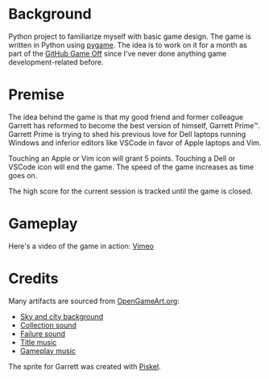 # Background

Python project to familiarize myself with basic game design. The game is written in Python using [pygame](https://www.pygame.org/news). The idea is to work on it for a month as part of the [GitHub Game Off](https://github.blog/2020-10-27-github-game-off-2020/) since I've never done anything game development-related before.

# Premise

The idea behind the game is that my good friend and former colleague Garrett has reformed to become the best version of himself, Garrett Prime™. Garrett Prime is trying to shed his previous love for Dell laptops running Windows and inferior editors like VSCode in favor of Apple laptops and Vim.

Touching an Apple or Vim icon will grant 5 points. Touching a Dell or VSCode icon will end the game. The speed of the game increases as time goes on.

The high score for the current session is tracked until the game is closed.

# Gameplay

Here's a video of the game in action: [Vimeo](https://vimeo.com/manage/videos/771373876)

# Credits

Many artifacts are sourced from [OpenGameArt.org](https://opengameart.org/):

- [Sky and city background](https://opengameart.org/content/urban-landscape)
- [Collection sound](https://opengameart.org/content/plingy-coin)
- [Failure sound](https://opengameart.org/content/energy-drain)
- [Title music](https://opengameart.org/content/another-space-background-track)
- [Gameplay music](https://opengameart.org/content/drifting-beyond-the-stars-background-ambient)

The sprite for Garrett was created with [Piskel](https://www.piskelapp.com/).

